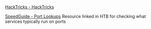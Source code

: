 [HackTricks - HackTricks](https://book.hacktricks.xyz/welcome/readme)


[SpeedGuide - Port Lookups](https://www.speedguide.net/)
Resource linked in HTB for checking what services typically run on ports